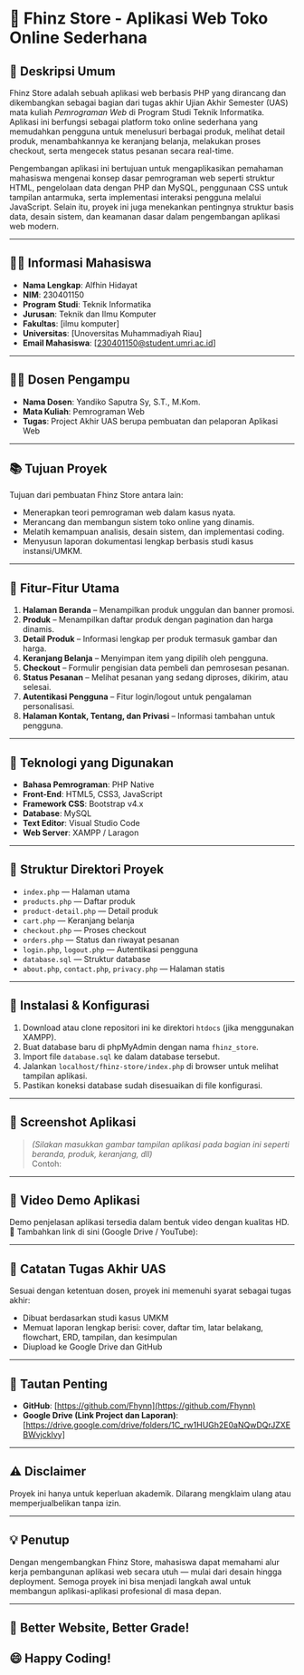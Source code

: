 # 🛒 Fhinz Store - Aplikasi Web Toko Online Sederhana

## 🧾 Deskripsi Umum
Fhinz Store adalah sebuah aplikasi web berbasis PHP yang dirancang dan dikembangkan sebagai bagian dari tugas akhir Ujian Akhir Semester (UAS) mata kuliah *Pemrograman Web* di Program Studi Teknik Informatika. Aplikasi ini berfungsi sebagai platform toko online sederhana yang memudahkan pengguna untuk menelusuri berbagai produk, melihat detail produk, menambahkannya ke keranjang belanja, melakukan proses checkout, serta mengecek status pesanan secara real-time.

Pengembangan aplikasi ini bertujuan untuk mengaplikasikan pemahaman mahasiswa mengenai konsep dasar pemrograman web seperti struktur HTML, pengelolaan data dengan PHP dan MySQL, penggunaan CSS untuk tampilan antarmuka, serta implementasi interaksi pengguna melalui JavaScript. Selain itu, proyek ini juga menekankan pentingnya struktur basis data, desain sistem, dan keamanan dasar dalam pengembangan aplikasi web modern.

---

## 👨‍🎓 Informasi Mahasiswa
- **Nama Lengkap**: Alfhin Hidayat  
- **NIM**: 230401150  
- **Program Studi**: Teknik Informatika  
- **Jurusan**: Teknik dan Ilmu Komputer  
- **Fakultas**: [ilmu komputer]  
- **Universitas**: [Unoversitas Muhammadiyah Riau]  
- **Email Mahasiswa**: [230401150@student.umri.ac.id]  

---

## 👨‍🏫 Dosen Pengampu
- **Nama Dosen**: Yandiko Saputra Sy, S.T., M.Kom.  
- **Mata Kuliah**: Pemrograman Web  
- **Tugas**: Project Akhir UAS berupa pembuatan dan pelaporan Aplikasi Web  

---

## 📚 Tujuan Proyek
Tujuan dari pembuatan Fhinz Store antara lain:
- Menerapkan teori pemrograman web dalam kasus nyata.
- Merancang dan membangun sistem toko online yang dinamis.
- Melatih kemampuan analisis, desain sistem, dan implementasi coding.
- Menyusun laporan dokumentasi lengkap berbasis studi kasus instansi/UMKM.

---

## 🔧 Fitur-Fitur Utama
1. **Halaman Beranda** – Menampilkan produk unggulan dan banner promosi.
2. **Produk** – Menampilkan daftar produk dengan pagination dan harga dinamis.
3. **Detail Produk** – Informasi lengkap per produk termasuk gambar dan harga.
4. **Keranjang Belanja** – Menyimpan item yang dipilih oleh pengguna.
5. **Checkout** – Formulir pengisian data pembeli dan pemrosesan pesanan.
6. **Status Pesanan** – Melihat pesanan yang sedang diproses, dikirim, atau selesai.
7. **Autentikasi Pengguna** – Fitur login/logout untuk pengalaman personalisasi.
8. **Halaman Kontak, Tentang, dan Privasi** – Informasi tambahan untuk pengguna.

---

## 🧰 Teknologi yang Digunakan
- **Bahasa Pemrograman**: PHP Native
- **Front-End**: HTML5, CSS3, JavaScript
- **Framework CSS**: Bootstrap v4.x
- **Database**: MySQL
- **Text Editor**: Visual Studio Code
- **Web Server**: XAMPP / Laragon

---

## 📁 Struktur Direktori Proyek
- `index.php` — Halaman utama
- `products.php` — Daftar produk
- `product-detail.php` — Detail produk
- `cart.php` — Keranjang belanja
- `checkout.php` — Proses checkout
- `orders.php` — Status dan riwayat pesanan
- `login.php`, `logout.php` — Autentikasi pengguna
- `database.sql` — Struktur database
- `about.php`, `contact.php`, `privacy.php` — Halaman statis

---

## 🧪 Instalasi & Konfigurasi
1. Download atau clone repositori ini ke direktori `htdocs` (jika menggunakan XAMPP).
2. Buat database baru di phpMyAdmin dengan nama `fhinz_store`.
3. Import file `database.sql` ke dalam database tersebut.
4. Jalankan `localhost/fhinz-store/index.php` di browser untuk melihat tampilan aplikasi.
5. Pastikan koneksi database sudah disesuaikan di file konfigurasi.

---

## 📸 Screenshot Aplikasi
> _(Silakan masukkan gambar tampilan aplikasi pada bagian ini seperti beranda, produk, keranjang, dll)_  
Contoh:

---

## 🎥 Video Demo Aplikasi
Demo penjelasan aplikasi tersedia dalam bentuk video dengan kualitas HD.  
📎 Tambahkan link di sini (Google Drive / YouTube):

---

## 📄 Catatan Tugas Akhir UAS
Sesuai dengan ketentuan dosen, proyek ini memenuhi syarat sebagai tugas akhir:
- Dibuat berdasarkan studi kasus UMKM
- Memuat laporan lengkap berisi: cover, daftar tim, latar belakang, flowchart, ERD, tampilan, dan kesimpulan
- Diupload ke Google Drive dan GitHub

---

## 🔗 Tautan Penting
- **GitHub**: [https://github.com/Fhynn](https://github.com/Fhynn)
- **Google Drive (Link Project dan Laporan)**: [https://drive.google.com/drive/folders/1C_rw1HUGh2E0aNQwDQrJZXEBWvjcklvy]

---

## ⚠️ Disclaimer
Proyek ini hanya untuk keperluan akademik. Dilarang mengklaim ulang atau memperjualbelikan tanpa izin.

---

## 💡 Penutup
Dengan mengembangkan Fhinz Store, mahasiswa dapat memahami alur kerja pembangunan aplikasi web secara utuh — mulai dari desain hingga deployment. Semoga proyek ini bisa menjadi langkah awal untuk membangun aplikasi-aplikasi profesional di masa depan.

---

## 🚀 Better Website, Better Grade!  
## 😄 Happy Coding!
